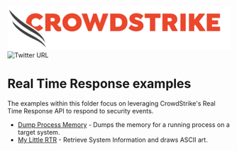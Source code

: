 ![CrowdStrike Falcon](https://raw.githubusercontent.com/CrowdStrike/falconpy/main/docs/asset/cs-logo.png)
![Twitter URL](https://img.shields.io/twitter/url?label=Follow%20%40CrowdStrike&style=social&url=https%3A%2F%2Ftwitter.com%2FCrowdStrike)

# Real Time Response examples
The examples within this folder focus on leveraging CrowdStrike's Real Time Response API to respond to security events.

- [Dump Process Memory](pid-dump) - Dumps the memory for a running process on a target system.
- [My Little RTR](pony) - Retrieve System Information and draws ASCII art.
